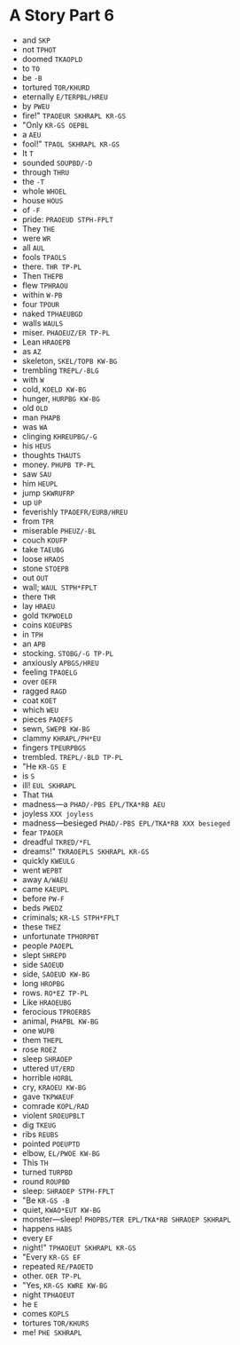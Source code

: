 # A Story Part 6

* and `SKP`
* not `TPHOT`
* doomed `TKAOPLD`
* to `TO`
* be `-B`
* tortured `TOR/KHURD`
* eternally `E/TERPBL/HREU`
* by `PWEU`
* fire!" `TPAOEUR SKHRAPL KR-GS`
* "Only `KR-GS OEPBL`
* a `AEU`
* fool!" `TPAOL SKHRAPL KR-GS`
* It `T`
* sounded `SOUPBD/-D`
* through `THRU`
* the `-T`
* whole `WHOEL`
* house `HOUS`
* of `-F`
* pride: `PRAOEUD STPH-FPLT`
* They `THE`
* were `WR`
* all `AUL`
* fools `TPAOLS`
* there. `THR TP-PL`
* Then `THEPB`
* flew `TPHRAOU`
* within `W-PB`
* four `TPOUR`
* naked `TPHAEUBGD`
* walls `WAULS`
* miser. `PHAOEUZ/ER TP-PL`
* Lean `HRAOEPB`
* as `AZ`
* skeleton, `SKEL/TOPB KW-BG`
* trembling `TREPL/-BLG`
* with `W`
* cold, `KOELD KW-BG`
* hunger, `HURPBG KW-BG`
* old `OLD`
* man `PHAPB`
* was `WA`
* clinging `KHREUPBG/-G`
* his `HEUS`
* thoughts `THAUTS`
* money. `PHUPB TP-PL`
* saw `SAU`
* him `HEUPL`
* jump `SKWRUFRP`
* up `UP`
* feverishly `TPAOEFR/EURB/HREU`
* from `TPR`
* miserable `PHEUZ/-BL`
* couch `KOUFP`
* take `TAEUBG`
* loose `HRAOS`
* stone `STOEPB`
* out `OUT`
* wall; `WAUL STPH*FPLT`
* there `THR`
* lay `HRAEU`
* gold `TKPWOELD`
* coins `KOEUPBS`
* in `TPH`
* an `APB`
* stocking. `STOBG/-G TP-PL`
* anxiously `APBGS/HREU`
* feeling `TPAOELG`
* over `OEFR`
* ragged `RAGD`
* coat `KOET`
* which `WEU`
* pieces `PAOEFS`
* sewn, `SWEPB KW-BG`
* clammy `KHRAPL/PH*EU`
* fingers `TPEURPBGS`
* trembled. `TREPL/-BLD TP-PL`
* "He `KR-GS E`
* is `S`
* ill! `EUL SKHRAPL`
* That `THA`
* madness—a `PHAD/-PBS EPL/TKA*RB AEU`
* joyless `XXX joyless`
* madness—besieged `PHAD/-PBS EPL/TKA*RB XXX besieged`
* fear `TPAOER`
* dreadful `TKRED/*FL`
* dreams!" `TKRAOEPLS SKHRAPL KR-GS`
* quickly `KWEULG`
* went `WEPBT`
* away `A/WAEU`
* came `KAEUPL`
* before `PW-F`
* beds `PWEDZ`
* criminals; `KR-LS STPH*FPLT`
* these `THEZ`
* unfortunate `TPHORPBT`
* people `PAOEPL`
* slept `SHREPD`
* side `SAOEUD`
* side, `SAOEUD KW-BG`
* long `HROPBG`
* rows. `RO*EZ TP-PL`
* Like `HRAOEUBG`
* ferocious `TPROERBS`
* animal, `PHAPBL KW-BG`
* one `WUPB`
* them `THEPL`
* rose `ROEZ`
* sleep `SHRAOEP`
* uttered `UT/ERD`
* horrible `HORBL`
* cry, `KRAOEU KW-BG`
* gave `TKPWAEUF`
* comrade `KOPL/RAD`
* violent `SROEUPBLT`
* dig `TKEUG`
* ribs `REUBS`
* pointed `POEUPTD`
* elbow, `EL/PWOE KW-BG`
* This `TH`
* turned `TURPBD`
* round `ROUPBD`
* sleep: `SHRAOEP STPH-FPLT`
* "Be `KR-GS -B`
* quiet, `KWAO*EUT KW-BG`
* monster—sleep! `PHOPBS/TER EPL/TKA*RB SHRAOEP SKHRAPL`
* happens `HABS`
* every `EF`
* night!" `TPHAOEUT SKHRAPL KR-GS`
* "Every `KR-GS EF`
* repeated `RE/PAOETD`
* other. `OER TP-PL`
* "Yes, `KR-GS KWRE KW-BG`
* night `TPHAOEUT`
* he `E`
* comes `KOPLS`
* tortures `TOR/KHURS`
* me! `PHE SKHRAPL`
